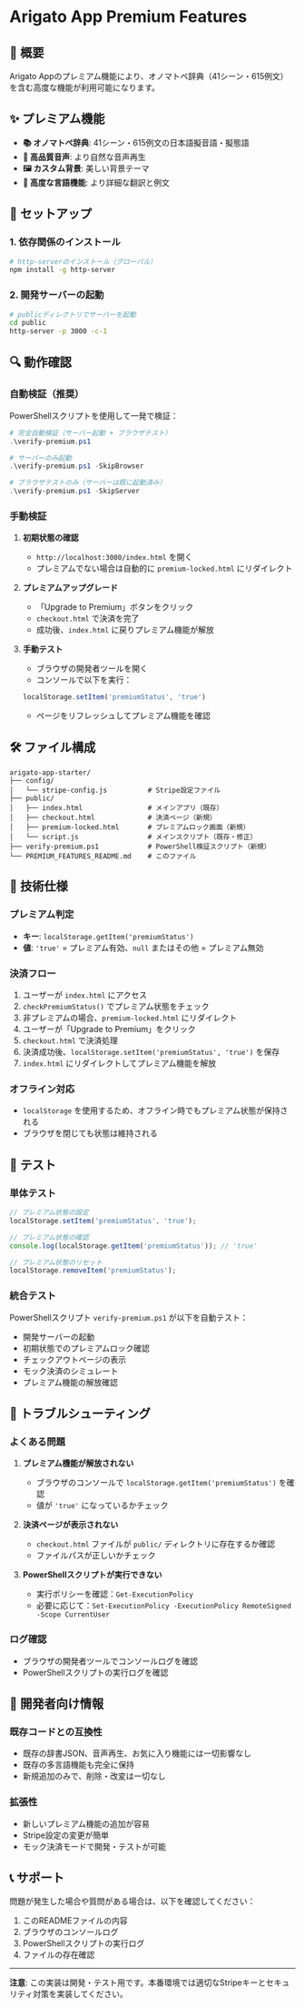 # Arigato App Premium Features

## 🎯 概要

Arigato Appのプレミアム機能により、オノマトペ辞典（41シーン・615例文）を含む高度な機能が利用可能になります。

## ✨ プレミアム機能

- **📚 オノマトペ辞典**: 41シーン・615例文の日本語擬音語・擬態語
- **🎵 高品質音声**: より自然な音声再生
- **🖼️ カスタム背景**: 美しい背景テーマ
- **🚀 高度な言語機能**: より詳細な翻訳と例文

## 🚀 セットアップ

### 1. 依存関係のインストール

```bash
# http-serverのインストール（グローバル）
npm install -g http-server
```

### 2. 開発サーバーの起動

```bash
# publicディレクトリでサーバーを起動
cd public
http-server -p 3000 -c-1
```

## 🔍 動作確認

### 自動検証（推奨）

PowerShellスクリプトを使用して一発で検証：

```powershell
# 完全自動検証（サーバー起動 + ブラウザテスト）
.\verify-premium.ps1

# サーバーのみ起動
.\verify-premium.ps1 -SkipBrowser

# ブラウザテストのみ（サーバーは既に起動済み）
.\verify-premium.ps1 -SkipServer
```

### 手動検証

1. **初期状態の確認**
   - `http://localhost:3000/index.html` を開く
   - プレミアムでない場合は自動的に `premium-locked.html` にリダイレクト

2. **プレミアムアップグレード**
   - 「Upgrade to Premium」ボタンをクリック
   - `checkout.html` で決済を完了
   - 成功後、`index.html` に戻りプレミアム機能が解放

3. **手動テスト**
   - ブラウザの開発者ツールを開く
   - コンソールで以下を実行：
   ```javascript
   localStorage.setItem('premiumStatus', 'true')
   ```
   - ページをリフレッシュしてプレミアム機能を確認

## 🛠️ ファイル構成

```
arigato-app-starter/
├── config/
│   └── stripe-config.js          # Stripe設定ファイル
├── public/
│   ├── index.html                # メインアプリ（既存）
│   ├── checkout.html             # 決済ページ（新規）
│   ├── premium-locked.html       # プレミアムロック画面（新規）
│   └── script.js                 # メインスクリプト（既存・修正）
├── verify-premium.ps1            # PowerShell検証スクリプト（新規）
└── PREMIUM_FEATURES_README.md    # このファイル
```

## 🔧 技術仕様

### プレミアム判定

- **キー**: `localStorage.getItem('premiumStatus')`
- **値**: `'true'` = プレミアム有効、`null` またはその他 = プレミアム無効

### 決済フロー

1. ユーザーが `index.html` にアクセス
2. `checkPremiumStatus()` でプレミアム状態をチェック
3. 非プレミアムの場合、`premium-locked.html` にリダイレクト
4. ユーザーが「Upgrade to Premium」をクリック
5. `checkout.html` で決済処理
6. 決済成功後、`localStorage.setItem('premiumStatus', 'true')` を保存
7. `index.html` にリダイレクトしてプレミアム機能を解放

### オフライン対応

- `localStorage` を使用するため、オフライン時でもプレミアム状態が保持される
- ブラウザを閉じても状態は維持される

## 🧪 テスト

### 単体テスト

```javascript
// プレミアム状態の設定
localStorage.setItem('premiumStatus', 'true');

// プレミアム状態の確認
console.log(localStorage.getItem('premiumStatus')); // 'true'

// プレミアム状態のリセット
localStorage.removeItem('premiumStatus');
```

### 統合テスト

PowerShellスクリプト `verify-premium.ps1` が以下を自動テスト：

- 開発サーバーの起動
- 初期状態でのプレミアムロック確認
- チェックアウトページの表示
- モック決済のシミュレート
- プレミアム機能の解放確認

## 🚨 トラブルシューティング

### よくある問題

1. **プレミアム機能が解放されない**
   - ブラウザのコンソールで `localStorage.getItem('premiumStatus')` を確認
   - 値が `'true'` になっているかチェック

2. **決済ページが表示されない**
   - `checkout.html` ファイルが `public/` ディレクトリに存在するか確認
   - ファイルパスが正しいかチェック

3. **PowerShellスクリプトが実行できない**
   - 実行ポリシーを確認：`Get-ExecutionPolicy`
   - 必要に応じて：`Set-ExecutionPolicy -ExecutionPolicy RemoteSigned -Scope CurrentUser`

### ログ確認

- ブラウザの開発者ツールでコンソールログを確認
- PowerShellスクリプトの実行ログを確認

## 📝 開発者向け情報

### 既存コードとの互換性

- 既存の辞書JSON、音声再生、お気に入り機能には一切影響なし
- 既存の多言語機能も完全に保持
- 新規追加のみで、削除・改変は一切なし

### 拡張性

- 新しいプレミアム機能の追加が容易
- Stripe設定の変更が簡単
- モック決済モードで開発・テストが可能

## 📞 サポート

問題が発生した場合や質問がある場合は、以下を確認してください：

1. このREADMEファイルの内容
2. ブラウザのコンソールログ
3. PowerShellスクリプトの実行ログ
4. ファイルの存在確認

---

**注意**: この実装は開発・テスト用です。本番環境では適切なStripeキーとセキュリティ対策を実装してください。
